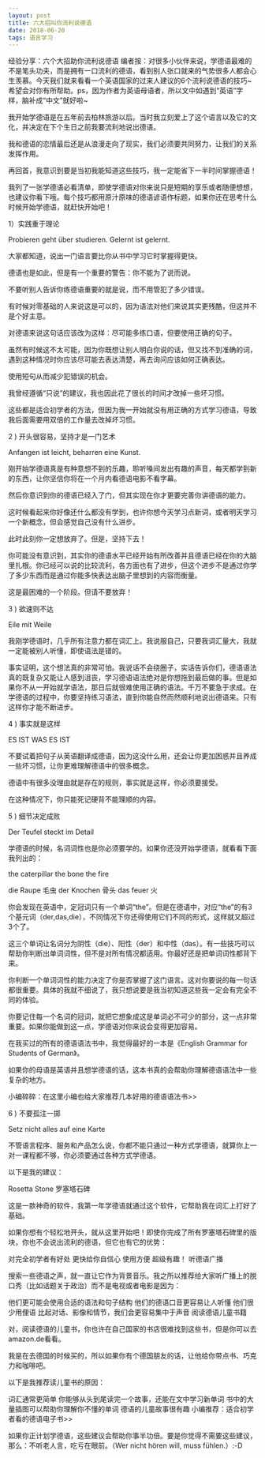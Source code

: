 ```yaml
---
layout: post
title: 六大招叫你流利说德语 
date: 2018-06-20 
tags: 语言学习  
---
```

经验分享：六个大招助你流利说德语
编者按：对很多小伙伴来说，学德语最难的不是笔头功夫，而是拥有一口流利的德语，看到别人张口就来的气势很多人都会心生羡慕。今天我们就来看看一个英语国家的过来人建议的6个流利说德语的技巧~希望会对你有所帮助。ps，因为作者为英语母语者，所以文中如遇到“英语”字样，脑补成“中文”就好啦~

 

我开始学德语是在五年前去柏林旅游以后。当时我立刻爱上了这个语言以及它的文化，并决定在下个生日之前我要流利地说出德语。

我和德语的恋情最后还是从浪漫走向了现实，我们必须要共同努力，让我们的关系发挥作用。

再回首，我意识到要是当初我能知道这些技巧，我一定能省下一半时间掌握德语！

我列了一张学德语必看清单，即使学德语对你来说只是短期的享乐或者随便想想，也建议你看下哦。每个技巧都用原汁原味的德语谚语作标题，如果你还在思考什么时候开始学德语，就赶快开始吧！

1）实践重于理论

Probieren geht über studieren. Gelernt ist gelernt.

大家都知道，说出一门语言要比你从书中学习它时掌握得更快。

德语也是如此，但是有一个重要的警告：你不能为了说而说。

不要听别人告诉你练德语重要的就是说，而不用管犯了多少错误。

有时候对零基础的人来说这是可以的，因为语法对他们来说其实更残酷，但这并不是个好主意。

对德语来说这句话应该改为这样：尽可能多练口语，但要使用正确的句子。

虽然有时候这不太可能，因为你既想让别人明白你说的话，但又找不到准确的词，遇到这种情况时你应该尽可能去表达清楚，再去询问应该如何正确表达。

使用短句从而减少犯错误的机会。

我曾经遵循“只说”的建议，我也因此花了很长的时间才改掉一些坏习惯。

这些都是适合初学者的方法，但因为我一开始就没有用正确的方式学习德语，导致我后面需要用双倍的工作量去改掉坏习惯。

 

2 ) 开头很容易，坚持才是一门艺术

Anfangen ist leicht, beharren eine Kunst.

刚开始学德语真是有种意想不到的乐趣，聆听嗓间发出有趣的声音，每天都学到新的东西，让你坚信你将在一个月内看德语电影不看字幕。

然后你意识到你的德语已经入了门，但其实现在你才更要完善你讲德语的能力。

这时候看起来你好像还什么都没有学到，也许你想今天学习点新词，或者明天学习一个新概念，但会感觉自己没有什么进步。

此时此刻你一定想放弃了。但是，坚持下去！

你可能没有意识到，其实你的德语水平已经开始有所改善并且德语已经在你的大脑里扎根。你已经可以说的比较流利，各方面也有了进步，但这个进步不是通过你学了多少东西而是通过你能多快表达出脑子里想到的内容而衡量。

这是最困难的一个阶段。但请不要放弃！

 

3 ) 欲速则不达

Eile mit Weile

我刚学德语时，几乎所有注意力都在词汇上。我说服自己，只要我词汇量大，我就一定能被别人听懂，即使语法是错的。

事实证明，这个想法真的非常可怕。我说话不会绕圈子，实话告诉你们，德语语法真的既复杂又能让人感到沮丧，学习德语语法绝对是你想拖到最后做的事。但是如果你不从一开始就学语法，那日后就很难使用正确的语法。千万不要急于求成。在学德语的过程中，你要坚持练习语法，直到你能自然而然顺利地说出德语来。只有这样你才能不断进步。

 

4 ) 事实就是这样

ES IST WAS ES IST

不要试着把句子从英语翻译成德语，因为这没什么用，还会让你更加困惑并且养成一些坏习惯，让你更难理解德语中的很多概念。

德语中有很多没理由就是存在的规则，事实就是这样，你必须要接受。

在这种情况下，你只能死记硬背不能理顺的内容。

 

5 ) 细节决定成败

Der Teufel steckt im Detail

学德语的时候，名词词性也是你必须要学的。如果你还没开始学德语，就看看下面我列出的：

the caterpillar
the bone
the fire

die Raupe 毛虫
der Knochen 骨头
das feuer 火

你会发现在英语中，定冠词只有一个单词“the”。但是在德语中，对应“the”的有3个基元词（der,das,die），不同情况下你还得使用它们不同的形式，这样就又超过3个了。

这三个单词让名词分为阴性（die）、阳性（der）和中性（das）。有一些技巧可以帮助你判断出单词词性，但不是对所有情况都适用。你最好还是把单词词性都背下来。

你判断一个单词词性的能力决定了你是否掌握了这门语言。这对你要说的每一句话都很重要。具体的我就不细说了，我只想说要是我当初知道这些我一定会有完全不同的体验。

你要记住每一个名词的冠词，就把它想象成这是单词必不可少的部分，这一点非常重要。如果你能做到这一点，学德语对你来说会变得更加容易。

在我买过的所有的德语语法书中，我觉得最好的一本是《English Grammar for Students of German》。

如果你的母语是英语并且想学德语的话，这本书真的会帮助你理解德语语法中一些复杂的地方。

小编碎碎：在这里小编也给大家推荐几本好用的德语语法书>>

 

6 ) 不要孤注一掷

Setz nicht alles auf eine Karte

不管语言程序、服务和产品怎么说，你都不能只通过一种方式学德语，就算你上一对一课程都不够，你必须要通过各种方式学德语。

以下是我的建议：

Rosetta Stone 罗塞塔石碑

这是一款神奇的软件，我第一年学德语就通过这个软件，它帮助我在词汇上打好了基础。

如果你想有个轻松地开头，就从这里开始吧！即使你完成了所有罗塞塔石碑里的版块，你也不会说出流利的德语，但它也有它的优势：

对完全初学者有好处
更快给你自信心
使用方便
超级有趣！
听德语广播

搜索一些德语之声，就一直让它作为背景音乐。我之所以推荐给大家听广播上的脱口秀（比如话题关于政治）而不是电视或者电影是因为：

他们更可能会使用合适的语法和句子结构
他们的德语口音更容易让人听懂
他们很少用俚语
比起对话、影像和情节，我们会更容易集中于声音
阅读德语儿童书籍

对，阅读德语的儿童书，你也许在自己国家的书店很难找到这些书，但是你可以去amazon.de看看。

我是在去德国的时候买的，所以如果你有个德国朋友的话，让他给你带点书、巧克力和咖啡吧。

以下是我推荐读儿童书的原因：

词汇通常更简单
你能够从头到尾读完一个故事，还能在文中学习新单词
书中的大量插图可以帮助你理解你不懂的单词
德语的儿童故事很有趣
小编推荐：适合初学者看的德语电子书>>

如果你正计划学德语，这些建议会帮助你事半功倍。要是你觉得不需要这些建议，那么：不听老人言，吃亏在眼前。（Wer nicht hören will, muss fühlen.）:-D
